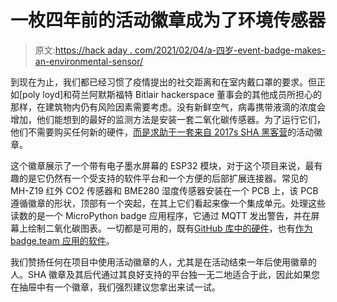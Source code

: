 # 一枚四年前的活动徽章成为了环境传感器

> 原文:[https://hack aday . com/2021/02/04/a-四岁-event-badge-makes-an-environmental-sensor/](https://hackaday.com/2021/02/04/a-four-year-old-event-badge-makes-an-environmental-sensor/)

到现在为止，我们都已经习惯了疫情提出的社交距离和在室内戴口罩的要求。但正如[poly loyd]和荷兰阿默斯福特 Bitlair hackerspace 董事会的其他成员所担心的那样，在建筑物内仍有风险因素需要考虑。没有新鲜空气，病毒携带液滴的浓度会增加，他们能想到的最好的监测方法是安装一套二氧化碳传感器。为了运行它们，他们不需要购买任何新的硬件，[而是求助于一套来自 2017s SHA 黑客营](https://polyfloyd.net/post/co2-sensors-against-covid/)的活动徽章。

这个徽章展示了一个带有电子墨水屏幕的 ESP32 模块，对于这个项目来说，最有趣的是它仍然有一个受支持的软件平台和一个方便的后部扩展连接器。常见的 MH-Z19 红外 CO2 传感器和 BME280 湿度传感器安装在一个 PCB 上，该 PCB 遵循徽章的形状，顶部有一个突起，在其上它们看起来像一个集成单元。处理这些读数的是一个 MicroPython badge 应用程序，它通过 MQTT 发出警告，并在屏幕上绘制二氧化碳图表。一切都是可用的，既有[GitHub 库中的硬件](https://github.com/polyfloyd/sha2017-badge-co2-sensor)，也有[作为 badge.team 应用的软件](https://badge.team/projects/sha2017_badge_co2_sensor)。

我们赞扬任何在项目中使用活动徽章的人，尤其是在活动结束一年后使用徽章的人。SHA 徽章及其后代通过其良好支持的平台独一无二地适合于此，因此如果您在抽屉中有一个徽章，我们强烈建议您拿出来试一试。